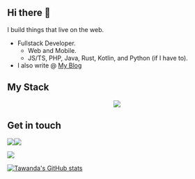 ## Hi there 👋

I build things that live on the web.
- Fullstack Developer.
  - Web and Mobile.  
  - JS/TS, PHP, Java, Rust, Kotlin, and Python (if I have to).
- I also write @ [My Blog](https://www.tawandamunongo.dev)

## My Stack

<p align="center">
  <a href="https://skillicons.dev">
    <img src="https://skillicons.dev/icons?i=ts,kotlin,java,php,rust,python,react,laravel,docker,nginx,postgres,linux,vim,bash,azure,git$perline=5" />
  </a>
</p>

## Get in touch
[![](https://img.shields.io/badge/Medium-2E3138?style=for-the-badge&logo=medium&logoColor=white)](https://thoughtrealm.medium.com)[![](https://img.shields.io/badge/linkedin-%230077B5.svg?style=for-the-badge&logo=linkedin)](https://www.linkedin.com/in/tawanda-munongo/)

<img src="https://github-readme-stats.vercel.app/api/top-langs?username=tmunongo&layout=compact"/>

[![Tawanda's GitHub stats](https://github-readme-stats.vercel.app/api?username=tmunongo&theme=tokyonight)](https://github.com/anuraghazra/github-readme-stats)

